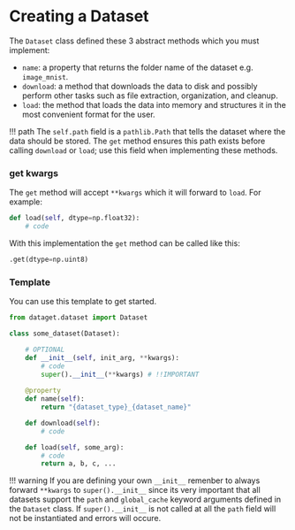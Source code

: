 
# Creating a Dataset

The `Dataset` class defined these 3 abstract methods which you must implement:

* `name`: a property that returns the folder name of the dataset e.g. `image_mnist`.
* `download`: a method that downloads the data to disk and possibly perform other tasks such as file extraction, organization, and cleanup.
* `load`: the method that loads the data into memory and structures it in the most convenient format for the user.


!!! path
    The `self.path` field is a `pathlib.Path` that tells the dataset where the data should be stored. The `get` method ensures this path exists before calling `download` or `load`; use this field when implementing these methods.

### get kwargs
The `get` method will accept `**kwargs` which it will forward to `load`. For example:

```python
def load(self, dtype=np.float32):
    # code
```

With this implementation the `get` method can be called like this:

```python
.get(dtype=np.uint8)
```

### Template

You can use this template to get started. 

```python
from dataget.dataset import Dataset

class some_dataset(Dataset):

    # OPTIONAL
    def __init__(self, init_arg, **kwargs):
        # code
        super().__init__(**kwargs) # !!IMPORTANT
    
    @property
    def name(self):
        return "{dataset_type}_{dataset_name}"

    def download(self):
        # code 

    def load(self, some_arg):
        # code
        return a, b, c, ...
```

!!! warning
    If you are defining your own `__init__` remenber to always forward `**kwargs` to `super().__init__` since its very important that all datasets support the `path` and `global_cache` keyword arguments defined in the `Dataset` class. If `super().__init__` is not called at all the `path` field will not be instantiated and errors will occure.
